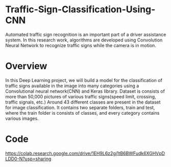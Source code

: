 # Traffic-Sign-Classification-Using-CNN
Automated traffic sign recognition is an important part of a driver assistance system. In this research work, algorithms are developed using Convolution Neural Network to recognize traffic signs while the camera is in motion.

# Overview
In this Deep Learning project, we will build a model for the classification of traffic signs available in the image into many categories using a Convolutional neural network(CNN) and Keras library.
Dataset is consists of more than 50,000 pictures of various traffic signs(speed limit, crossing, traffic signals, etc.) Around 43 different classes are present in the dataset for image classification. 
It contains two separate folders, train and test, where the train folder is consists of classes, and every category contains various images.

# Code
https://colab.research.google.com/drive/1EH9L6z2gj1tB6BWFudk6XGHVpDLDD0-N?usp=sharing
